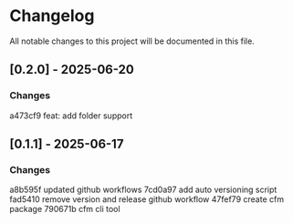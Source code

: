 # Changelog

All notable changes to this project will be documented in this file.

## [0.2.0] - 2025-06-20

### Changes
a473cf9 feat: add folder support

## [0.1.1] - 2025-06-17

### Changes
a8b595f updated github workflows
7cd0a97 add auto versioning script
fad5410 remove version and release github workflow
47fef79 create cfm package
790671b cfm cli tool

